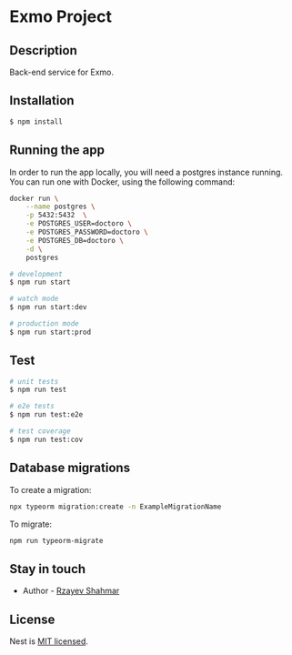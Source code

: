 Exmo Project
===============

## Description

Back-end service for Exmo.

## Installation

```bash
$ npm install
```

## Running the app

In order to run the app locally, you will need a postgres instance running.
You can run one with Docker, using the following command:
```bash
docker run \
    --name postgres \
    -p 5432:5432  \
    -e POSTGRES_USER=doctoro \
    -e POSTGRES_PASSWORD=doctoro \
    -e POSTGRES_DB=doctoro \
    -d \
    postgres
```

```bash
# development
$ npm run start

# watch mode
$ npm run start:dev

# production mode
$ npm run start:prod
```

## Test

```bash
# unit tests
$ npm run test

# e2e tests
$ npm run test:e2e

# test coverage
$ npm run test:cov
```

## Database migrations
To create a migration:
```bash
npx typeorm migration:create -n ExampleMigrationName
```

To migrate:
```bash
npm run typeorm-migrate
```

## Stay in touch

- Author - [Rzayev Shahmar](https://www.linkedin.com/in/şahmar-rzayev/)

## License

Nest is [MIT licensed](LICENSE).
